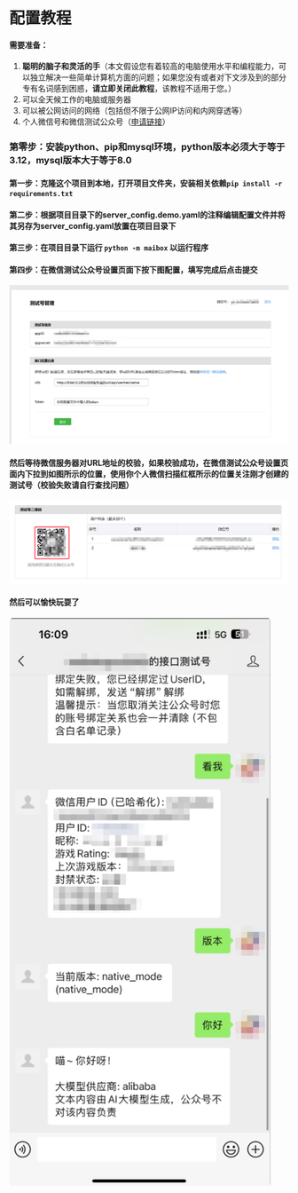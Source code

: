# 配置教程

#### 需要准备：

1. **聪明的脑子和灵活的手**（本文假设您有着较高的电脑使用水平和编程能力，可以独立解决一些简单计算机方面的问题；如果您没有或者对下文涉及到的部分专有名词感到困惑，**请立即关闭此教程**，该教程不适用于您。）
2. 可以全天候工作的电脑或服务器
3. 可以被公网访问的网络（包括但不限于公网IP访问和内网穿透等）
4. 个人微信号和微信测试公众号（[申请链接](https://mp.weixin.qq.com/debug/cgi-bin/sandbox?t=sandbox/login)）



### 第零步：安装python、pip和mysql环境，python版本必须大于等于3.12，mysql版本大于等于8.0

#### 第一步：克隆这个项目到本地，打开项目文件夹，安装相关依赖`pip install -r requirements.txt`

#### 第二步：根据项目目录下的server_config.demo.yaml的注释编辑配置文件并将其另存为server_config.yaml放置在项目目录下

#### 第三步：在项目目录下运行 `python -m maibox` 以运行程序

#### 第四步：在微信测试公众号设置页面下按下图配置，填写完成后点击提交

![image-20240731160023367](assets/image-20240731160023367.png)

#### 然后等待微信服务器对URL地址的校验，如果校验成功，在微信测试公众号设置页面内下拉到如图所示的位置，使用你个人微信扫描红框所示的位置关注刚才创建的测试号（校验失败请自行查找问题）

![image-20240731160621789](assets/image-20240731160621789.png)

#### 然后可以愉快玩耍了

![image-20240731161356382](assets/image-20240731161356382.png)